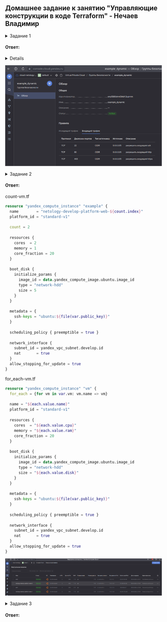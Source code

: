 ## Домашнее задание к занятию "Управляющие конструкции в коде Terraform" - Нечаев Владимир

<details>
<summary>Задание 1</summary>

1. Изучите проект.
2. Заполните файл personal.auto.tfvars
3. Инициализируйте проект, выполните код (он выполнится даже если доступа к preview нет).

Примечание: Если у вас не активирован preview доступ к функционалу "Группы безопасности" в Yandex Cloud - запросите доступ у поддержки облачного провайдера. Обычно его выдают в течении 24-х часов.

Приложите скриншот входящих правил "Группы безопасности" в ЛК Yandex Cloud  или скриншот отказа в предоставлении доступа к preview версии.

------
  
</details>

#### Ответ:

<details>
  
```terraform
nva@Lenovo-G50-80:~/terraform/virt-23/ter-homeworks/03/src$ terraform apply

Terraform used the selected providers to generate the following execution plan. Resource actions are
indicated with the following symbols:
+ create

Terraform will perform the following actions:

# yandex_vpc_network.develop will be created
+ resource "yandex_vpc_network" "develop" {
+ created_at                = (known after apply)
+ default_security_group_id = (known after apply)
+ folder_id                 = (known after apply)
+ id                        = (known after apply)
+ labels                    = (known after apply)
+ name                      = "develop"
+ subnet_ids                = (known after apply)
}

# yandex_vpc_security_group.example will be created
+ resource "yandex_vpc_security_group" "example" {
+ created_at = (known after apply)
+ folder_id  = "b1g012f6rgs30ucfn1kd"
+ id         = (known after apply)
+ labels     = (known after apply)
+ name       = "example_dynamic"
+ network_id = (known after apply)
+ status     = (known after apply)

+ egress {
+ description    = "разрешить весь исходящий трафик"
+ from_port      = 0
+ id             = (known after apply)
+ labels         = (known after apply)
+ port           = -1
+ protocol       = "TCP"
+ to_port        = 65365
+ v4_cidr_blocks = [
+ "0.0.0.0/0",
]
+ v6_cidr_blocks = []
}

+ ingress {
+ description    = "разрешить входящий  http"
+ from_port      = -1
+ id             = (known after apply)
+ labels         = (known after apply)
+ port           = 80
+ protocol       = "TCP"
+ to_port        = -1
+ v4_cidr_blocks = [
+ "0.0.0.0/0",
]
+ v6_cidr_blocks = []
}
+ ingress {
+ description    = "разрешить входящий https"
+ from_port      = -1
+ id             = (known after apply)
+ labels         = (known after apply)
+ port           = 443
+ protocol       = "TCP"
+ to_port        = -1
+ v4_cidr_blocks = [
+ "0.0.0.0/0",
]
+ v6_cidr_blocks = []
}
+ ingress {
+ description    = "разрешить входящий ssh"
+ from_port      = -1
+ id             = (known after apply)
+ labels         = (known after apply)
+ port           = 22
+ protocol       = "TCP"
+ to_port        = -1
+ v4_cidr_blocks = [
+ "0.0.0.0/0",
]
+ v6_cidr_blocks = []
}
}

# yandex_vpc_subnet.develop will be created
+ resource "yandex_vpc_subnet" "develop" {
+ created_at     = (known after apply)
+ folder_id      = (known after apply)
+ id             = (known after apply)
+ labels         = (known after apply)
+ name           = "develop"
+ network_id     = (known after apply)
+ v4_cidr_blocks = [
+ "10.0.1.0/24",
]
+ v6_cidr_blocks = (known after apply)
+ zone           = "ru-central1-a"
}

Plan: 3 to add, 0 to change, 0 to destroy.

Do you want to perform these actions?
Terraform will perform the actions described above.
Only 'yes' will be accepted to approve.

Enter a value: yes

yandex_vpc_network.develop: Creating...
yandex_vpc_network.develop: Creation complete after 1s [id=enpic5261sookhe72u09]
yandex_vpc_subnet.develop: Creating...
yandex_vpc_security_group.example: Creating...
yandex_vpc_subnet.develop: Creation complete after 1s [id=e9bbj8iahv11l47gbdt9]
yandex_vpc_security_group.example: Creation complete after 1s [id=enp1hk143kfs1duiv56r]

Apply complete! Resources: 3 added, 0 changed, 0 destroyed.
```

 </details>

![](https://github.com/vanechaev/study/blob/terraform-03/virt-23/Terraform/img/zadanie_3-1.png)  
  
<details>
<summary>Задание 2</summary>

1. Создайте файл count-vm.tf. Опишите в нем создание двух **одинаковых** виртуальных машин с минимальными параметрами, используя мета-аргумент **count loop**.
2. Создайте файл for_each-vm.tf. Опишите в нем создание 2 **разных** по cpu/ram/disk виртуальных машин, используя мета-аргумент **for_each loop**. Используйте переменную типа list(object({ vm_name=string, cpu=number, ram=number, disk=number  })). При желании внесите в переменную все возможные параметры.
3. ВМ из пункта 2.2 должны создаваться после создания ВМ из пункта 2.1.
4. Используйте функцию file в local переменной для считывания ключа ~/.ssh/id_rsa.pub и его последующего использования в блоке metadata, взятому из ДЗ №2.
5. Инициализируйте проект, выполните код.

------
  
</details>

#### Ответ:

count-vm.tf

```terraform
resource "yandex_compute_instance" "example" {
  name        = "netology-develop-platform-web-${count.index}"
  platform_id = "standard-v1"

  count = 2

  resources {
    cores  = 2
    memory = 1
    core_fraction = 20
  }

  boot_disk {
    initialize_params {
      image_id = data.yandex_compute_image.ubuntu.image_id
      type = "network-hdd"
      size = 5
    }
  }

  metadata = {
    ssh-keys = "ubuntu:${file(var.public_key)}"
  }

  scheduling_policy { preemptible = true }

  network_interface {
    subnet_id = yandex_vpc_subnet.develop.id
    nat       = true
  }
  allow_stopping_for_update = true
}
```

for_each-vm.tf

```terraform
resource "yandex_compute_instance" "vm" {
  for_each = {for vm in var.vm: vm.name => vm}

  name = "${each.value.name}"
  platform_id = "standard-v1"

  resources {
    cores  = "${each.value.cpu}"
    memory = "${each.value.ram}"
    core_fraction = 20
  }

  boot_disk {
    initialize_params {
      image_id = data.yandex_compute_image.ubuntu.image_id
      type = "network-hdd"
      size = "${each.value.disk}"
    }
  }

  metadata = {
    ssh-keys = "ubuntu:${file(var.public_key)}"
  }

  scheduling_policy { preemptible = true }

  network_interface {
    subnet_id = yandex_vpc_subnet.develop.id
    nat       = true
  }
  allow_stopping_for_update = true
}
```

![](https://github.com/vanechaev/study/blob/terraform-03/virt-23/Terraform/img/zadanie_3-2.png)

<details>
<summary>Задание 3</summary>

1. Создайте 3 одинаковых виртуальных диска, размером 1 Гб с помощью ресурса yandex_compute_disk и мета-аргумента count.
2. Создайте одну **любую** ВМ. Используйте блок **dynamic secondary_disk{..}** и мета-аргумент for_each для подключения созданных вами дополнительных дисков.
3. Назначьте ВМ созданную в 1-м задании группу безопасности.

------

</details>

#### Ответ:

